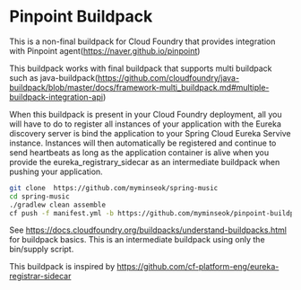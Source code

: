 # Pinpoint Buildpack 

This is a non-final buildpack for Cloud Foundry that provides integration with Pinpoint agent(https://naver.github.io/pinpoint)

This buildpack works with final buildpack that supports multi buildpack such as java-buildpack(https://github.com/cloudfoundry/java-buildpack/blob/master/docs/framework-multi_buildpack.md#multiple-buildpack-integration-api)

When this buildpack is present in your Cloud Foundry deployment, all you will have to do to register all 
instances of your application with the Eureka discovery server is bind the application to your Spring Cloud
Eureka Servive instance. Instances will then automatically be registered and continue to send heartbeats
as long as the application container is alive when you provide the eureka_registrary_sidecar as an intermediate
buildpack when pushing your application.

```sh
git clone  https://github.com/myminseok/spring-music
cd spring-music
./gradlew clean assemble
cf push -f manifest.yml -b https://github.com/myminseok/pinpoint-buildpack -b java_buildpack_offline -p build/libs/spring-music.jar
```

See https://docs.cloudfoundry.org/buildpacks/understand-buildpacks.html for buildpack basics. This is an 
intermediate buildpack using only the bin/supply script.

This buildpack is inspired by https://github.com/cf-platform-eng/eureka-registrar-sidecar
